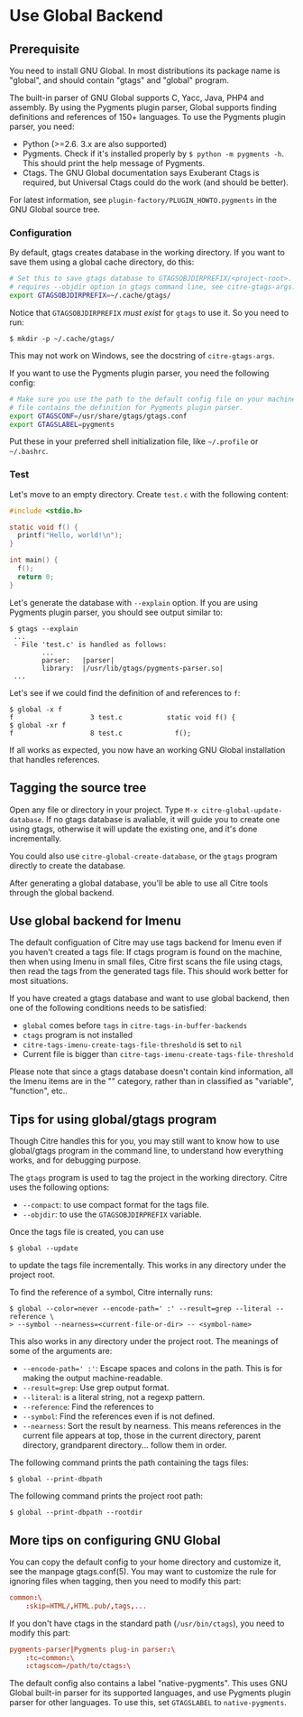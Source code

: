 # Use Global Backend

## Prerequisite

You need to install GNU Global. In most distributions its package name is
"global", and should contain "gtags" and "global" program.

The built-in parser of GNU Global supports C, Yacc, Java, PHP4 and assembly. By
using the Pygments plugin parser, Global supports finding definitions and
references of 150+ languages. To use the Pygments plugin parser, you need:

- Python (>=2.6. 3.x are also supported)
- Pygments. Check if it's installed properly by `$ python -m pygments -h`. This
  should print the help message of Pygments.
- Ctags. The GNU Global documentation says Exuberant Ctags is required, but
  Universal Ctags could do the work (and should be better).

For latest information, see `plugin-factory/PLUGIN_HOWTO.pygments` in the GNU
Global source tree.

### Configuration

By default, gtags creates database in the working directory. If you want to
save them using a global cache directory, do this:

```sh
# Set this to save gtags database to GTAGSOBJDIRPREFIX/<project-root>.  This
# requires --objdir option in gtags command line, see citre-gtags-args.
export GTAGSOBJDIRPREFIX=~/.cache/gtags/
```

Notice that `GTAGSOBJDIRPREFIX` *must exist* for `gtags` to use it. So you need
to run:

```console
$ mkdir -p ~/.cache/gtags/
```

This may not work on Windows, see the docstring of `citre-gtags-args`.

If you want to use the Pygments plugin parser, you need the following config:

```sh
# Make sure you use the path to the default config file on your machine.  This
# file contains the definition for Pygments plugin parser.
export GTAGSCONF=/usr/share/gtags/gtags.conf
export GTAGSLABEL=pygments
```

Put these in your preferred shell initialization file, like `~/.profile` or
`~/.bashrc`.

### Test

Let's move to an empty directory. Create `test.c` with the following content:

```c
#include <stdio.h>

static void f() {
  printf("Hello, world!\n");
}

int main() {
  f();
  return 0;
}
```

Let's generate the database with `--explain` option. If you are using Pygments
plugin parser, you should see output similar to:

```console
$ gtags --explain
 ...
 - File 'test.c' is handled as follows:
        ...
        parser:   |parser|
        library:  |/usr/lib/gtags/pygments-parser.so|
 ...
```

Let's see if we could find the definition of and references to `f`:

```console
$ global -x f
f                   3 test.c           static void f() {
$ global -xr f
f                   8 test.c             f();
```

If all works as expected, you now have an working GNU Global installation that
handles references.

## Tagging the source tree

Open any file or directory in your project. Type `M-x
citre-global-update-database`. If no gtags database is avaliable, it will guide
you to create one using gtags, otherwise it will update the existing one, and
it's done incrementally.

You could also use `citre-global-create-database`, or the `gtags` program
directly to create the database.

After generating a global database, you'll be able to use all Citre tools
through the global backend.

## Use global backend for Imenu

The default configuation of Citre may use tags backend for Imenu even if you
haven't created a tags file: If ctags program is found on the machine, then
when using Imenu in small files, Citre first scans the file using ctags, then
read the tags from the generated tags file. This should work better for most
situations.

If you have created a gtags database and want to use global backend, then one
of the following conditions needs to be satisfied:

- `global` comes before `tags` in `citre-tags-in-buffer-backends`
- `ctags` program is not installed
- `citre-tags-imenu-create-tags-file-threshold` is set to `nil`
- Current file is bigger than `citre-tags-imenu-create-tags-file-threshold`

Please note that since a gtags database doesn't contain kind information, all
the Imenu items are in the "<unclassified>" category, rather than in classified
as "variable", "function", etc..

## Tips for using global/gtags program

Though Citre handles this for you, you may still want to know how to use
global/gtags program in the command line, to understand how everything works,
and for debugging purpose.

The `gtags` program is used to tag the project in the working directory. Citre
uses the following options:

- `--compact`: to use compact format for the tags file.
- `--objdir`: to use the `GTAGSOBJDIRPREFIX` variable.

Once the tags file is created, you can use

```console
$ global --update
```

to update the tags file incrementally. This works in any directory under the
project root.

To find the reference of a symbol, Citre internally runs:

```console
$ global --color=never --encode-path=' :' --result=grep --literal --reference \
> --symbol --nearness=<current-file-or-dir> -- <symbol-name>
```

This also works in any directory under the project root. The meanings of some
of the arguments are:

- `--encode-path=' :'`: Escape spaces and colons in the path. This is for
  making the output machine-readable.
- `--result=grep`: Use grep output format.
- `--literal`: <symbol-name> is a literal string, not a regexp pattern.
- `--reference`: Find the references to <symbol-name>
- `--symbol`: Find the references even if <symbol-name> is not defined.
- `--nearness`: Sort the result by nearness. This means references in the
  current file appears at top, those in the current directory, parent
  directory, grandparent directory... follow them in order.

The following command prints the path containing the tags files:

```console
$ global --print-dbpath
```

The following command prints the project root path:

```console
$ global --print-dbpath --rootdir
```

## More tips on configuring GNU Global

You can copy the default config to your home directory and customize it, see
the manpage gtags.conf(5). You may want to customize the rule for ignoring
files when tagging, then you need to modify this part:

```conf
common:\
	:skip=HTML/,HTML.pub/,tags,...
```

If you don't have ctags in the standard path (`/usr/bin/ctags`), you need to
modify this part:

```conf
pygments-parser|Pygments plug-in parser:\
	:tc=common:\
	:ctagscom=/path/to/ctags:\
```

The default config also contains a label "native-pygments". This uses GNU
Global built-in parser for its supported languages, and use Pygments plugin
parser for other languages. To use this, set `GTAGSLABEL` to `native-pygments`.
